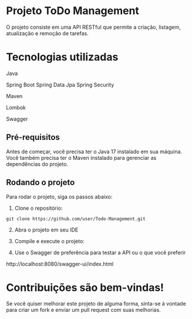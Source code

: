 # Projeto ToDo Management

 O projeto consiste em uma API RESTful que permite a criação, listagem, atualização e remoção de tarefas.
 
# Tecnologias utilizadas

Java 

Spring Boot 
Spring Data Jpa
Spring Security

Maven

Lombok 

Swagger 

## Pré-requisitos

Antes de começar, você precisa ter o Java 17 instalado em sua máquina. Você também precisa ter o Maven instalado para gerenciar as dependências do projeto.

## Rodando o projeto

Para rodar o projeto, siga os passos abaixo:

1. Clone o repositório:

```
git clone https://github.com/user/Todo-Management.git
```

2. Abra o projeto em seu IDE

3. Compile e execute o projeto:
   
4. Use o Swagger de preferência para testar a API ou o que você preferir

  http://localhost:8080/swagger-ui/index.html

# Contribuições são bem-vindas! 

Se você quiser melhorar este projeto de alguma forma, sinta-se à vontade para criar um fork e enviar um pull request com suas melhorias.
